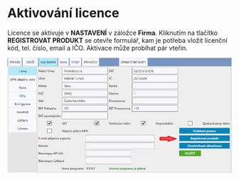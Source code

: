 # Aktivování licence

Licence se aktivuje v **NASTAVENÍ** v záložce **Firma**. Kliknutím na tlačítko **REGISTROVAT PRODUKT** se otevře formulář, kam je potřeba vložit licenční kód, tel. číslo, email a IČO. Aktivace může probíhat pár vteřin.

![](img/licence.png)
